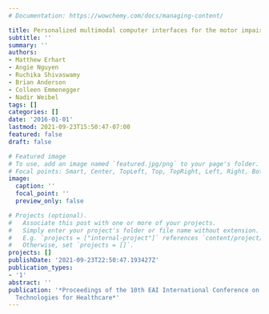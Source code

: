```yaml
---
# Documentation: https://wowchemy.com/docs/managing-content/

title: Personalized multimodal computer interfaces for the motor impaired
subtitle: ''
summary: ''
authors:
- Matthew Erhart
- Angie Nguyen
- Ruchika Shivaswamy
- Brian Anderson
- Colleen Emmenegger
- Nadir Weibel
tags: []
categories: []
date: '2016-01-01'
lastmod: 2021-09-23T15:50:47-07:00
featured: false
draft: false

# Featured image
# To use, add an image named `featured.jpg/png` to your page's folder.
# Focal points: Smart, Center, TopLeft, Top, TopRight, Left, Right, BottomLeft, Bottom, BottomRight.
image:
  caption: ''
  focal_point: ''
  preview_only: false

# Projects (optional).
#   Associate this post with one or more of your projects.
#   Simply enter your project's folder or file name without extension.
#   E.g. `projects = ["internal-project"]` references `content/project/deep-learning/index.md`.
#   Otherwise, set `projects = []`.
projects: []
publishDate: '2021-09-23T22:50:47.193427Z'
publication_types:
- '1'
abstract: ''
publication: '*Proceedings of the 10th EAI International Conference on Pervasive Computing
  Technologies for Healthcare*'
---
```

